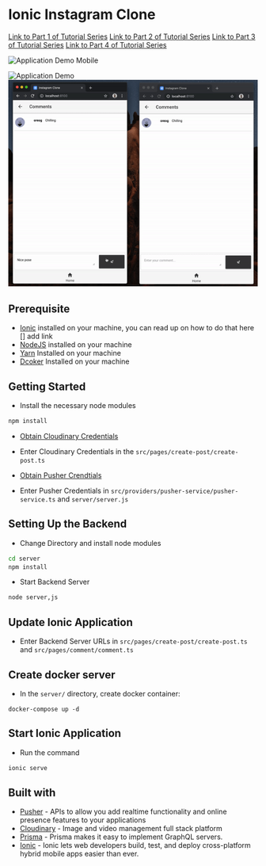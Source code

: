 # Ionic Instagram Clone

[Link to Part 1 of Tutorial Series](https://pusher.com/tutorials/instagram-clone-ionic-part-1)
[Link to Part 2 of Tutorial Series](https://pusher.com/tutorials/instagram-clone-ionic-part-2)
[Link to Part 3 of Tutorial Series](https://pusher.com/tutorials/instagram-clone-ionic-part-3)
[Link to Part 4 of Tutorial Series](https://pusher.com/tutorials/instagram-clone-ionic-part-4)

![Application Demo Mobile](./demo/mobile_demo.gif)

![Application Demo](./demo/demo1.gif)
![Application Demo](./demo/demo2.gif)


## Prerequisite
- [Ionic](https://ionicframework.com) installed on your machine, you can read up on how to do that here [] add link
- [NodeJS](https://nodejs.org) installed on your machine
- [Yarn](https://yarnpkg.com) Installed on your machine
- [Dcoker](https://www.docker.com/) Installed on your machine

## Getting Started
- Install the necessary node modules

```bash
npm install
```

- [Obtain Cloudinary Credentials](https://cloudinary.com/signup)

- Enter Cloudinary Credentials in the `src/pages/create-post/create-post.ts`

- [Obtain Pusher Crendtials](https://pusher.com)

- Enter Pusher Credentials in `src/providers/pusher-service/pusher-service.ts` and `server/server.js`


## Setting Up the Backend
- Change Directory and install node modules

```bash
cd server
npm install
```

- Start Backend Server

```bash
node server,js
```

## Update Ionic Application
- Enter Backend Server URLs in `src/pages/create-post/create-post.ts` and `src/pages/comment/comment.ts`

## Create docker server
- In the `server/` directory, create docker container:

```
docker-compose up -d
```

## Start Ionic Application
- Run the command
```bash
ionic serve
```

## Built with
- [Pusher](https://pusher.com) - APIs to allow you add realtime functionality and online presence features to your applications
- [Cloudinary](https://cloudinary.com) - Image and video management full stack platform
- [Prisma](https://prisma.io) - Prisma makes it easy to implement GraphQL servers.
- [Ionic](https://ionicframework.com) - Ionic lets web developers build, test, and deploy cross-platform hybrid mobile apps easier than ever.

